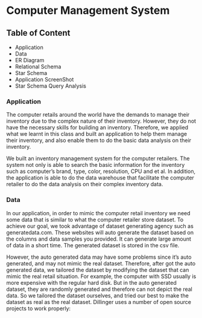 # Computer Management System

## Table of Content
  - Application
  - Data
  - ER Diagram
  - Relational Schema
  - Star Schema
  - Application ScreenShot 
  - Star Schema Query Analysis

### Application
The computer retails around the world have the demands to manage their inventory due to the complex nature of their inventory. 
However, they do not have the necessary skills for building an inventory. 
Therefore, we applied what we learnt in this class and built an application to help them manage their inventory, 
and also enable them to do the basic data analysis on their inventory.

We built an inventory management system for the computer retailers. 
The system not only is able to search the basic information for the inventory such as 
computer’s brand, type, color, resolution, CPU and et al. In addition, 
the application is able to do the data warehouse that facilitate the computer retailer to do the data analysis on their complex inventory data.


### Data

In our application, in order to mimic the computer retail inventory we need some data that is similar to what the computer 
retailer store dataset. To achieve our goal, we took advantage of dataset generating agency such as generatedata.com. 
These websites will auto generate the dataset based on the columns and data samples you provided. 
It can generate large amount of data in a short time. The generated dataset is stored in the csv file.

However, the auto generated data may have some problems since it’s auto generated, 
and may not mimic the real dataset. Therefore, after got the auto generated data, we tailored the dataset by modifying the dataset that can mimic the real retail situation. For example, the computer with SSD usually is more expensive with the regular hard disk. But in the auto generated dataset, they are randomly generated and therefore can not depict the real data. So we tailored the dataset ourselves, and tried our best to make the dataset as real as the real dataset.
Dillinger uses a number of open source projects to work properly:


